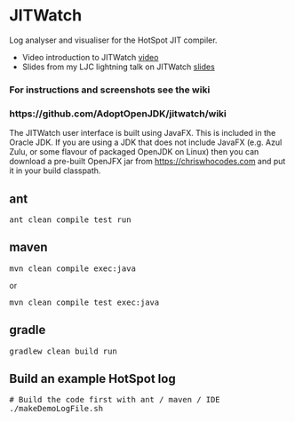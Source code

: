 JITWatch
========

Log analyser and visualiser for the HotSpot JIT compiler.

* Video introduction to JITWatch [video](https://skillsmatter.com/skillscasts/5243-chris-newland-hotspot-profiling-with-jit-watch)
* Slides from my LJC lightning talk on JITWatch  [slides](http://www.chrisnewland.com/images/jitwatch/HotSpot_Profiling_Using_JITWatch.pdf)

<h3>For instructions and screenshots see the wiki</h3>
<h3>https://github.com/AdoptOpenJDK/jitwatch/wiki</h3>

The JITWatch user interface is built using JavaFX. This is included in the Oracle JDK. If you are using a JDK that does not include JavaFX (e.g. Azul Zulu, or some flavour of packaged OpenJDK on Linux) then you can download a pre-built OpenJFX jar from https://chriswhocodes.com and put it in your build classpath.

<h2>ant</h2>
<pre>ant clean compile test run</pre>

<h2>maven</h2>
<pre>mvn clean compile exec:java</pre>
or
<pre>mvn clean compile test exec:java</pre>
<h2>gradle</h2>
<pre>gradlew clean build run</pre>

<h2>Build an example HotSpot log</h2>
<pre># Build the code first with ant / maven / IDE
./makeDemoLogFile.sh</pre>
